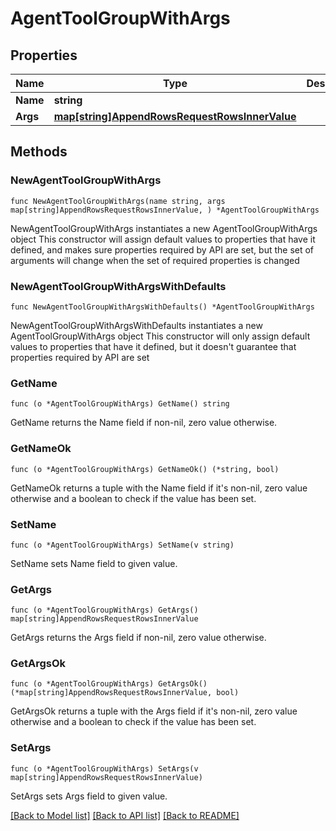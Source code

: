 # AgentToolGroupWithArgs

## Properties

Name | Type | Description | Notes
------------ | ------------- | ------------- | -------------
**Name** | **string** |  | 
**Args** | [**map[string]AppendRowsRequestRowsInnerValue**](AppendRowsRequestRowsInnerValue.md) |  | 

## Methods

### NewAgentToolGroupWithArgs

`func NewAgentToolGroupWithArgs(name string, args map[string]AppendRowsRequestRowsInnerValue, ) *AgentToolGroupWithArgs`

NewAgentToolGroupWithArgs instantiates a new AgentToolGroupWithArgs object
This constructor will assign default values to properties that have it defined,
and makes sure properties required by API are set, but the set of arguments
will change when the set of required properties is changed

### NewAgentToolGroupWithArgsWithDefaults

`func NewAgentToolGroupWithArgsWithDefaults() *AgentToolGroupWithArgs`

NewAgentToolGroupWithArgsWithDefaults instantiates a new AgentToolGroupWithArgs object
This constructor will only assign default values to properties that have it defined,
but it doesn't guarantee that properties required by API are set

### GetName

`func (o *AgentToolGroupWithArgs) GetName() string`

GetName returns the Name field if non-nil, zero value otherwise.

### GetNameOk

`func (o *AgentToolGroupWithArgs) GetNameOk() (*string, bool)`

GetNameOk returns a tuple with the Name field if it's non-nil, zero value otherwise
and a boolean to check if the value has been set.

### SetName

`func (o *AgentToolGroupWithArgs) SetName(v string)`

SetName sets Name field to given value.


### GetArgs

`func (o *AgentToolGroupWithArgs) GetArgs() map[string]AppendRowsRequestRowsInnerValue`

GetArgs returns the Args field if non-nil, zero value otherwise.

### GetArgsOk

`func (o *AgentToolGroupWithArgs) GetArgsOk() (*map[string]AppendRowsRequestRowsInnerValue, bool)`

GetArgsOk returns a tuple with the Args field if it's non-nil, zero value otherwise
and a boolean to check if the value has been set.

### SetArgs

`func (o *AgentToolGroupWithArgs) SetArgs(v map[string]AppendRowsRequestRowsInnerValue)`

SetArgs sets Args field to given value.



[[Back to Model list]](../README.md#documentation-for-models) [[Back to API list]](../README.md#documentation-for-api-endpoints) [[Back to README]](../README.md)


